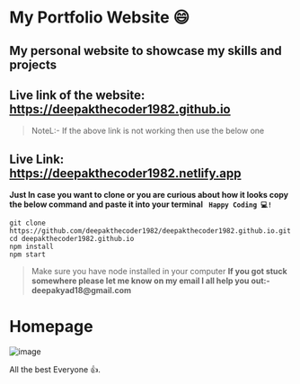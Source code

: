# My Portfolio Website 😄
## __My personal website to showcase my skills and projects__

## Live link of the website: https://deepakthecoder1982.github.io

> NoteL:- If the above link is not working then use the below one

## Live Link: https://deepakthecoder1982.netlify.app

**Just In case you want to clone or you are curious about how it looks copy the below command and paste it into your terminal ` Happy Coding 💻!`**
```
git clone https://github.com/deepakthecoder1982/deepakthecoder1982.github.io.git
cd deepakthecoder1982.github.io
npm install
npm start 
```
> Make sure you have node installed in your computer
> __If you got stuck somewhere please let me know on my email I all help you out:- deepakyad18@gmail.com__

# Homepage
![image](https://github.com/deepakthecoder1982/deepakthecoder1982.github.io/assets/108220666/8dd091e6-4aec-4b55-98a1-6383aa73a187)

<Happy coding />  All the best Everyone 👍.
